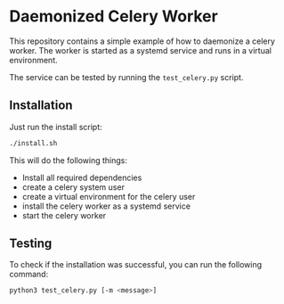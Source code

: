 # Daemonized Celery Worker
This repository contains a simple example of how to daemonize a celery worker. 
The worker is started as a systemd service and runs in a virtual environment.

The service can be tested by running the `test_celery.py` script.

## Installation

Just run the install script:

```bash
./install.sh
```

This will do the following things:

-   Install all required dependencies
-   create a celery system user
-   create a virtual environment for the celery user
-   install the celery worker as a systemd service
-   start the celery worker   

## Testing

To check if the installation was successful, you can run the following command:

```bash
python3 test_celery.py [-m <message>]
```
